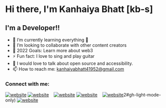 # Hi there, I'm Kanhaiya Bhatt [kb-s]

## I'm a Developer!!


- 🌱 I’m currently learning everything 🤣
- 👯 I’m looking to collaborate with other content creators
- 🥅 2022 Goals: Learn more about web3
- ⚡ Fun fact: I love to sing and play guitar
- 💬 I would love to talk about open source and accessibility.
- 📫 How to reach me: kanhaiyabhatt41952@gmail.com


### Connect with me:


[![website](./img/twitter-light.svg)](https://twitter.com/kbhattst#gh-light-mode-only)
[![website](./img/twitter-dark.svg)](https://twitter.com/kbhattst#gh-dark-mode-only)
&nbsp;&nbsp;
[![website](./img/linkedin-light.svg)](https://www.linkedin.com/in/kanhaiya-bhatt/#gh-light-mode-only)
[![website](./img/linkedin-dark.svg)](https://www.linkedin.com/in/kanhaiya-bhatt/#gh-dark-mode-only)
&nbsp;&nbsp;
[![website](./img/instagram-light.svg)](https://instagram.com/iam_kb)2#gh-light-mode-only)
[![website](./img/instagram-dark.svg)](https://instagram.com/iam_kb02#gh-dark-mode-only)


 
